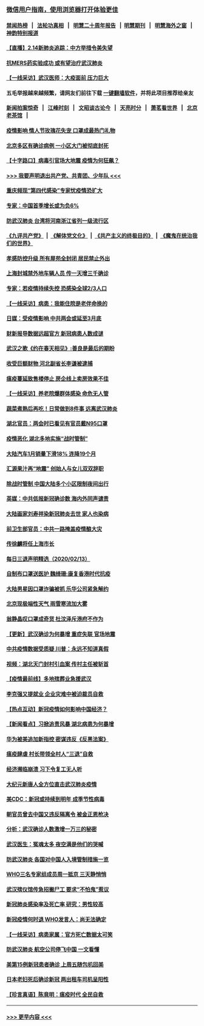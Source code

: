 ### [微信用户指南，使用浏览器打开体验更佳](https://github.com/gfw-breaker/banned-news1/blob/master/indexes/wechat-guide.md?t=0)
#### [禁闻热榜](热点新闻.md?t=0)  &nbsp;&nbsp;|&nbsp;&nbsp; [法轮功真相](https://github.com/gfw-breaker/truth/blob/master/README.md?t=0) &nbsp;&nbsp;|&nbsp;&nbsp; [明慧二十周年报告](https://github.com/gfw-breaker/mh-reports/blob/master/README.md?t=0) &nbsp;&nbsp;|&nbsp;&nbsp;[明慧期刊](https://github.com/gfw-breaker/mh-qikan) &nbsp;&nbsp;|&nbsp;&nbsp; [明慧海外之窗](https://github.com/gfw-breaker/mh-news/blob/master/README.md?t=0) &nbsp;&nbsp;|&nbsp;&nbsp; [神韵特别报道](https://github.com/gfw-breaker/mh-news/blob/master/shenyun.md?t=0)
#### [【直播】2.14新肺炎追踪：中方举措令美失望](../pages/nsc413/n11868930.md?t=02142222) 
#### [抗MERS药实验成功 或有望治疗武汉肺炎](../pages/nsc413/n11868912.md?t=02142222) 
#### [【一线采访】武汉医师：大疫面前 压力巨大](../pages/nsc413/n11868829.md?t=02142222) 
#### 五毛举报越来越频繁，请网友们前往下载 [一键翻墙软件](https://github.com/gfw-breaker/ssr-accounts)，并将此项目推荐给亲友
#### [新闻拍案惊奇](https://github.com/gfw-breaker/banned-news1/blob/master/pages/link4.md) &nbsp;&nbsp;|&nbsp;&nbsp; [江峰时刻](https://github.com/gfw-breaker/banned-news1/blob/master/pages/link4.md) &nbsp;&nbsp;|&nbsp;&nbsp; [文昭谈古论今](https://github.com/gfw-breaker/banned-news1/blob/master/pages/link4.md) &nbsp;&nbsp;|&nbsp;&nbsp; [天亮时分](https://github.com/gfw-breaker/banned-news1/blob/master/pages/link4.md) &nbsp;&nbsp;|&nbsp;&nbsp; [萧茗看世界](https://github.com/gfw-breaker/banned-news1/blob/master/pages/link4.md) &nbsp;&nbsp;|&nbsp;&nbsp; [北京老茶馆](https://github.com/gfw-breaker/banned-news1/blob/master/pages/link4.md) &nbsp;&nbsp;|&nbsp;&nbsp; 
#### [疫情影响 情人节玫瑰花失宠 口罩成最热门礼物](../pages/nsc413/n11868711.md?t=02142222) 
#### [北京多区有确诊病例 一小区大门被彻底封死](../pages/nsc413/n11868846.md?t=02142222) 
#### [【十字路口】病毒引官场大地震 疫情为何狂飙？](../pages/nsc413/n11867660.md?t=02142222) 
#### [>>> 我要声明退出共产党、共青团、少年队 <<<](https://github.com/begood0513/goodnews/blob/master/quit/letter.md) 
#### [重庆频现“第四代感染”专家忧疫情恐扩大](../pages/nsc413/n11868724.md?t=02142222) 
#### [专家：中国首季增长或为负6%](../pages/nsc413/n11868582.md?t=02142222) 
#### [防武汉肺炎 台湾将河南浙江省列一级流行区](../pages/nsc413/n11868612.md?t=02142222) 
#### [《九评共产党》](https://github.com/begood0513/9ping.md/blob/master/README.md) &nbsp;|&nbsp; [《解体党文化》](../../../../jtdwh.md/blob/master/README.md)  &nbsp;|&nbsp; [《共产主义的终极目的》](../../../../gczydzjmd.md/blob/master/README.md) &nbsp;|&nbsp; [《魔鬼在统治我们的世界》](../../../../mgztzwmdsj.md/blob/master/README.md) 
#### [孝感防控升级 所有屋苑全封闭 居民禁止外出](../pages/nsc413/n11868558.md?t=02142222) 
#### [上海封城禁外地车辆人员 传一天增三千确诊](../pages/nsc413/n11868378.md?t=02142222) 
#### [专家：若疫情持续失控 恐感染全球2/3人口](../pages/nsc413/n11868428.md?t=02142222) 
#### [【一线采访】病患：我能住院是老伴命换的](../pages/nsc413/n11867769.md?t=02142222) 
#### [日媒：受疫情影响 中共两会或延至3月底](../pages/nsc413/n11868231.md?t=02142222) 
#### [财新报导数据远超官方 新冠病患人数成谜](../pages/nsc413/n11868190.md?t=02142222) 
#### [武汉之歌《约在春天相见》:善良是最后的期盼](../pages/nsc413/n11868413.md?t=02142222) 
#### [收受巨额财物 河北副省长李谦被逮捕](../pages/nsc413/n11868451.md?t=02142222) 
#### [瘟疫蔓延致售楼停止 房企线上卖房效果不佳](../pages/nsc413/n11868146.md?t=02142222) 
#### [【一线采访】养老院爆群体感染 命危无人管](../pages/nsc413/n11868341.md?t=02142222) 
#### [蔬菜煮熟后再吃！日常做到8件事 远离武汉肺炎](../pages/nsc413/n11867364.md?t=02142222) 
#### [湖北官员：两会时已看见有官员戴N95口罩](../pages/nsc413/n11867926.md?t=02142222) 
#### [疫情恶化 湖北多地实施“战时管制”](../pages/nsc413/n11868179.md?t=02142222) 
#### [大陆汽车1月销量下滑18% 连降19个月](../pages/nsc413/n11867516.md?t=02142222) 
#### [汇源果汁再“地震” 创始人与女儿双双辞职](../pages/nsc413/n11867908.md?t=02142222) 
#### [除战时管制 中国大陆多个小区限制夜间出行](../pages/nsc413/n11867833.md?t=02142222) 
#### [英媒：中共低报新冠确诊数 海内外同声谴责](../pages/nsc413/n11867421.md?t=02142222) 
#### [大陆画家刘寿祥染新冠肺炎去世 家人也染病](../pages/nsc413/n11867813.md?t=02142222) 
#### [前卫生部官员：中共一路掩盖疫情酿大灾](../pages/nsc413/n11867590.md?t=02142222) 
#### [传徐麟将任上海市长](../pages/nsc413/n11867709.md?t=02142222) 
#### [每日三退声明精选（2020/02/13）](../pages/nsc413/n11867712.md?t=02142222) 
#### [自制布口罩送医护 魏绮珊:康复香港时代抗疫](../pages/nsc413/n11867481.md?t=02142222) 
#### [大陆男星因口罩诈骗被抓 乐华公司紧急解约](../pages/nsc413/n11867354.md?t=02142222) 
#### [北京现极端性天气 雨雪寒流加大雾](../pages/nsc413/n11867619.md?t=02142222) 
#### [翁静晶叹口罩成奇货 杜汶泽斥港府不作为](../pages/nsc413/n11867016.md?t=02142222) 
#### [【更新】武汉确诊为何暴增 重症失联 官场地震](../pages/nsc413/n11801312.md?t=02142222) 
#### [中共疫情数据受质疑 川普：永远不知道真假](../pages/nsc413/n11867195.md?t=02142222) 
#### [视频：湖北天门封村引血案 传村主任被斩首](../pages/nsc413/n11867382.md?t=02142222) 
#### [【疫情最前线】多地殡葬业急援武汉](../pages/nsc413/n11866914.md?t=02142222) 
#### [李克强又提就业 企业灾难中被迫裁员自救](../pages/nsc413/n11867323.md?t=02142222) 
#### [【热点互动】新冠疫情如何影响中国经济？](../pages/nsc413/n11867208.md?t=02142222) 
#### [【新闻看点】习掀追责风暴 湖北病患为何暴增](../pages/nsc413/n11867035.md?t=02142222) 
#### [华为被美追加新指控 密谋违反《反黑法案》](../pages/nsc413/n11867191.md?t=02142222) 
#### [瘟疫肆虐 村长带领全村人“三退”自救](../pages/nsc413/n11861714.md?t=02142222) 
#### [经济濒临崩溃 习下令复工无人听](../pages/nsc413/n11867269.md?t=02142222) 
#### [大纪元新唐人全方位直击武汉肺炎疫情](../pages/nsc413/n11859405.md?t=02142222) 
#### [美CDC：新冠或持续到明年 成季节性病毒](../pages/nsc413/n11867279.md?t=02142222) 
#### [朝官员曾去中国又违反隔离令 被金正恩枪决](../pages/nsc413/n11867087.md?t=02142222) 
#### [分析：武汉确诊人数激增一万三的秘密](../pages/nsc413/n11866187.md?t=02142222) 
#### [武汉医生：冤魂太多 夜空满是他们的哭喊](../pages/nsc413/n11867107.md?t=02142222) 
#### [防武汉肺炎 各国对中国人入境管制措施一览](../pages/nsc413/n11838726.md?t=02142222) 
#### [WHO三名专家组成员周一抵京 三天静悄悄](../pages/nsc413/n11866947.md?t=02142222) 
#### [武汉殡仪馆传急招搬尸工 要求“不怕鬼”惹议](../pages/nsc413/n11866834.md?t=02142222) 
#### [新冠肺炎感染率及死亡率 研究：男性较高](../pages/nsc413/n11866956.md?t=02142222) 
#### [新冠疫情何时退 WHO发言人：尚无法确定](../pages/nsc413/n11866864.md?t=02142222) 
#### [【一线采访】病患家属：官方死亡数据太可笑](../pages/nsc413/n11866840.md?t=02142222) 
#### [防武汉肺炎 航空公司停飞中国 一文看懂](../pages/nsc413/n11866800.md?t=02142222) 
#### [美第15例新冠患者确诊 上周五随包机回美](../pages/nsc413/n11866852.md?t=02142222) 
#### [日本老妇死后确诊新冠 两出租车司机呈阳性](../pages/nsc413/n11866755.md?t=02142222) 
#### [【珍言真语】陈竟明：瘟疫时代 全民自救](../pages/nsc413/n11866765.md?t=02142222) 

----
#### [ >>> 更早内容 <<< ](../indexes/nsc413-earlier.md)
